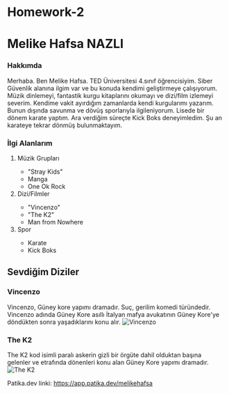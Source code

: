 # Homework-2
<!DOCTYPE html>
<html lang="tr">
<head>
    <meta charset="UTF-8">
    <meta http-equiv="X-UA-Compatible" content="IE=edge">
    <meta name="viewport" content="width=device-width, initial-scale=1.0">
</head>
<body>
    <h1>Melike Hafsa NAZLI</h1>
<h3>Hakkımda</h3>
<p> Merhaba. Ben Melike Hafsa. TED Üniversitesi 4.sınıf öğrencisiyim. Siber Güvenlik alanına ilgim var ve bu konuda kendimi geliştirmeye çalışıyorum.
Müzik dinlemeyi, fantastik kurgu kitaplarını okumayı ve dizi/film izlemeyi severim. Kendime vakit ayırdığım zamanlarda kendi kurgularımı yazarım.
Bunun dışında savunma ve dövüş sporlarıyla ilgileniyorum. Lisede bir dönem karate yaptım. Ara verdiğim süreçte Kick Boks deneyimledim. Şu an karateye tekrar dönmüş 
bulunmaktayım.
</p>

<h3>İlgi Alanlarım</h3>
<ol>
    <li>Müzik Grupları</li>
    <ul>
        <li><a herf="https://tr.wikipedia.org/wiki/Stray_Kids">"Stray Kids"</a></li>
        <li>Manga</li>
        <li>One Ok Rock</li>
    </ul>
    <li>Dizi/Filmler</li>
    <ul>
        <li><a herf="https://www.imdb.com/title/tt13433812/" >"Vincenzo" </a></li>
        <li><a herf="https://www.netflix.com/title/80188730" >"The K2" </a></li>
        <li>Man from Nowhere</li>
    </ul>
    <li>Spor</li>
    <ul>
        <li>Karate</li>
        <li>Kick Boks</li>
    </ul>
</ol>

<h2>Sevdiğim Diziler</h2>
<h3>Vincenzo</h3>
<p>
Vincenzo, Güney kore yapımı dramadır. Suç, gerilim komedi türündedir. Vincenzo adında
Güney Kore asıllı İtalyan mafya avukatının Güney Kore'ye döndükten sonra yaşadıklarını konu alır.
<img src="https://occ-0-32-987.1.nflxso.net/dnm/api/v6/X194eJsgWBDE2aQbaNdmCXGUP-Y/AAAABbEYfLo3nYK_DcCZ0qOJkUuVHheCFWl3gsUenjBZLkS69TnnYrcTVrwVcCYYpkIoZ3ow28coWaGC0AgHICGgAfekbp-0bWpe010zQtEhsr0348tvOJz1qIY3xhuYyC9xX134bg.jpg?r=c8b" alt="Vincenzo">

</img>
</p>

<h3>The K2</h3>
<p> 
    The K2 kod isimli paralı askerin gizli bir örgüte dahil olduktan başına gelenler ve etrafında dönenleri
    konu alan Güney Kore yapımı dramadır.
    <img src="https://imgrosetta.mynet.com.tr/file/12252874/728xauto.jpg" alt="The K2">

</img>
</p>
    
</body>
</html>

Patika.dev linki: https://app.patika.dev/melikehafsa
